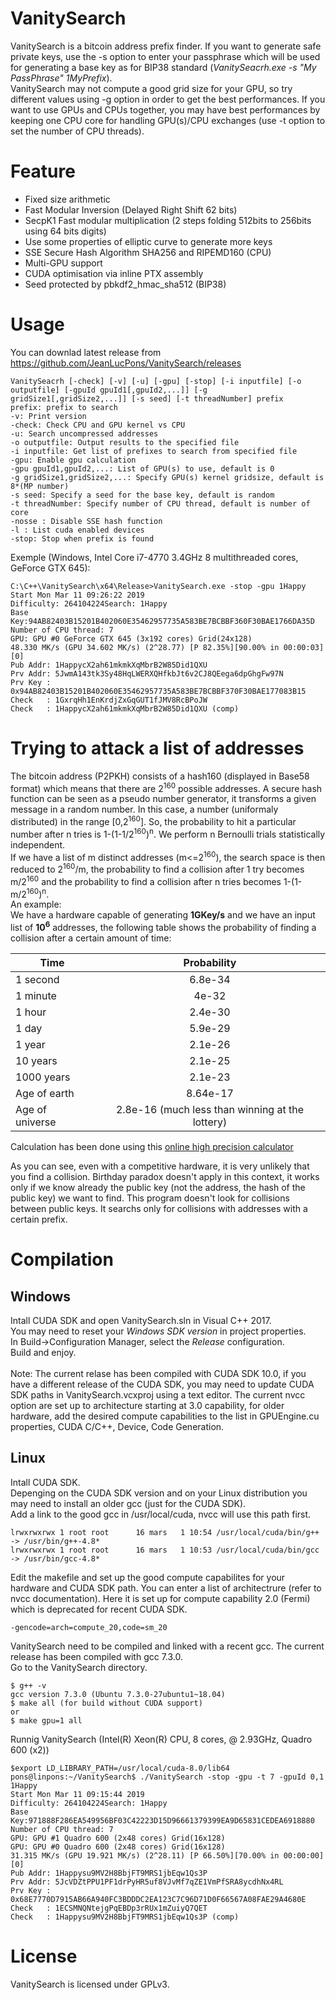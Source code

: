# VanitySearch

VanitySearch is a bitcoin address prefix finder. If you want to generate safe private keys, use the -s option to enter your passphrase which will be used for generating a base key as for BIP38 standard (*VanitySeacrh.exe -s "My PassPhrase" 1MyPrefix*).\
VanitySearch may not compute a good grid size for your GPU, so try different values using -g option in order to get the best performances. If you want to use GPUs and CPUs together, you may have best performances by keeping one CPU core for handling GPU(s)/CPU exchanges (use -t option to set the number of CPU threads).

# Feature

<ul>
  <li>Fixed size arithmetic</li>
  <li>Fast Modular Inversion (Delayed Right Shift 62 bits)</li>
  <li>SecpK1 Fast modular multiplication (2 steps folding 512bits to 256bits using 64 bits digits)</li>
  <li>Use some properties of elliptic curve to generate more keys</li>
  <li>SSE Secure Hash Algorithm SHA256 and RIPEMD160 (CPU)</li>
  <li>Multi-GPU support</li>
  <li>CUDA optimisation via inline PTX assembly</li>
  <li>Seed protected by pbkdf2_hmac_sha512 (BIP38)</li>
</ul>

# Usage

You can downlad latest release from https://github.com/JeanLucPons/VanitySearch/releases

  ```
  VanitySeacrh [-check] [-v] [-u] [-gpu] [-stop] [-i inputfile] [-o outputfile] [-gpuId gpuId1[,gpuId2,...]] [-g gridSize1[,gridSize2,...]] [-s seed] [-t threadNumber] prefix
  prefix: prefix to search
  -v: Print version
  -check: Check CPU and GPU kernel vs CPU
  -u: Search uncompressed addresses
  -o outputfile: Output results to the specified file
  -i inputfile: Get list of prefixes to search from specified file
  -gpu: Enable gpu calculation
  -gpu gpuId1,gpuId2,...: List of GPU(s) to use, default is 0
  -g gridSize1,gridSize2,...: Specify GPU(s) kernel gridsize, default is 8*(MP number)
  -s seed: Specify a seed for the base key, default is random
  -t threadNumber: Specify number of CPU thread, default is number of core
  -nosse : Disable SSE hash function
  -l : List cuda enabled devices
  -stop: Stop when prefix is found
  ```
 
  Exemple (Windows, Intel Core i7-4770 3.4GHz 8 multithreaded cores, GeForce GTX 645):
  ```
  C:\C++\VanitySearch\x64\Release>VanitySearch.exe -stop -gpu 1Happy
  Start Mon Mar 11 09:26:22 2019
  Difficulty: 264104224Search: 1Happy
  Base Key:94AB82403B15201B402060E35462957735A583BE7BCBBF360F30BAE1766DA35D
  Number of CPU thread: 7
  GPU: GPU #0 GeForce GTX 645 (3x192 cores) Grid(24x128)
  48.330 MK/s (GPU 34.602 MK/s) (2^28.77) [P 82.35%][90.00% in 00:00:03][0]
  Pub Addr: 1HappycX2ah61mkmkXqMbrB2W85Did1QXU
  Prv Addr: 5JwmA143tk3Sy48HqLWERXQHfkbJt6v2CJ8QEega6dpGhgFw97N
  Prv Key : 0x94AB82403B15201B402060E35462957735A583BE7BCBBF370F30BAE177083B15
  Check   : 1GxrqHh1EnKrdjZxGqGUT1fJMV8RcBPoJW
  Check   : 1HappycX2ah61mkmkXqMbrB2W85Did1QXU (comp)
  ```

# Trying to attack a list of addresses

The bitcoin address (P2PKH) consists of a hash160 (displayed in Base58 format) which means that there are 2<sup>160</sup> possible addresses. A secure hash function can be seen as a pseudo number generator, it transforms a given message in a random number. In this case, a number (uniformaly distributed) in the range [0,2<sup>160</sup>]. So, the probability to hit a particular number after n tries is 1-(1-1/2<sup>160</sup>)<sup>n</sup>. We perform n Bernoulli trials statistically independent.\
If we have a list of m distinct addresses (m<=2<sup>160</sup>), the search space is then reduced to 2<sup>160</sup>/m, the probability to find a collision after 1 try becomes m/2<sup>160</sup> and the probability to find a collision after n tries becomes 1-(1-m/2<sup>160</sup>)<sup>n</sup>.\
An example:\
We have a hardware capable of generating **1GKey/s** and we have an input list of **10<sup>6</sup>** addresses, the following table shows the probability of finding a collision after a certain amount of time:
  
| Time     |  Probability  |
|----------|:-------------:|
| 1 second |6.8e-34|
| 1 minute |4e-32|
| 1 hour |2.4e-30|
| 1 day |5.9e-29|
| 1 year |2.1e-26|
| 10 years | 2.1e-25 |
| 1000 years | 2.1e-23 |
| Age of earth | 8.64e-17 |
| Age of universe | 2.8e-16 (much less than winning at the lottery) |

Calculation has been done using this [online high precision calculator](https://keisan.casio.com/calculator)

As you can see, even with a competitive hardware, it is very unlikely that you find a collision. Birthday paradox doesn't apply in this context, it works only if we know already the public key (not the address, the hash of the public key) we want to find.  This program doesn't look for collisions between public keys. It searchs only for collisions with addresses with a certain prefix. 

# Compilation

## Windows

Intall CUDA SDK and open VanitySearch.sln in Visual C++ 2017.\
You may need to reset your *Windows SDK version* in project properties.\
In Build->Configuration Manager, select the *Release* configuration.\
Build and enjoy.\
\
Note: The current relase has been compiled with CUDA SDK 10.0, if you have a different release of the CUDA SDK, you may need to update CUDA SDK paths in VanitySearch.vcxproj using a text editor. The current nvcc option are set up to architecture starting at 3.0 capability, for older hardware, add the desired compute capabilities to the list in GPUEngine.cu properties, CUDA C/C++, Device, Code Generation.

## Linux

Intall CUDA SDK.\
Depenging on the CUDA SDK version and on your Linux distribution you may need to install an older gcc (just for the CUDA SDK).\
Add a link to the good gcc in /usr/local/cuda, nvcc will use this path first.

```
lrwxrwxrwx 1 root root      16 mars   1 10:54 /usr/local/cuda/bin/g++ -> /usr/bin/g++-4.8*
lrwxrwxrwx 1 root root      16 mars   1 10:53 /usr/local/cuda/bin/gcc -> /usr/bin/gcc-4.8*
```

Edit the makefile and set up the good compute capabilites for your hardware and CUDA SDK path. You can enter a list of architectrure (refer to nvcc documentation). Here it is set up for compute capability 2.0 (Fermi) which is deprecated for recent CUDA SDK.
```
-gencode=arch=compute_20,code=sm_20
```

VanitySearch need to be compiled and linked with a recent gcc. The current release has been compiled with gcc 7.3.0.\
Go to the VanitySearch directory.

```
$ g++ -v
gcc version 7.3.0 (Ubuntu 7.3.0-27ubuntu1~18.04)
$ make all (for build without CUDA support)
or
$ make gpu=1 all
```
Runnig VanitySearch (Intel(R) Xeon(R) CPU, 8 cores,  @ 2.93GHz, Quadro 600 (x2))
```
$export LD_LIBRARY_PATH=/usr/local/cuda-8.0/lib64
pons@linpons:~/VanitySearch$ ./VanitySearch -stop -gpu -t 7 -gpuId 0,1 1Happy
Start Mon Mar 11 09:15:44 2019
Difficulty: 264104224Search: 1Happy
Base Key:971888F286EA549956BF03C42223D15D96661379399EA9D65831CEDEA6918880
Number of CPU thread: 7
GPU: GPU #1 Quadro 600 (2x48 cores) Grid(16x128)
GPU: GPU #0 Quadro 600 (2x48 cores) Grid(16x128)
31.315 MK/s (GPU 19.921 MK/s) (2^28.11) [P 66.50%][70.00% in 00:00:00][0]
Pub Addr: 1Happysu9MV2H8BbjFT9MRS1jbEqw1Qs3P
Prv Addr: 5JcVDZtPPU1PF1drPyHR5uf8VJvMf7qZE1VmPfSRA8ycdhNx4RL
Prv Key : 0x68E7770D7915AB66A940FC3BDDDC2EA123C7C96D71D0F66567A08FAE29A4680E
Check   : 1ECSMNQNtejgPqEBDp3rRUx1mZuiyQ7QET
Check   : 1Happysu9MV2H8BbjFT9MRS1jbEqw1Qs3P (comp)
```

# License

VanitySearch is licensed under GPLv3.


